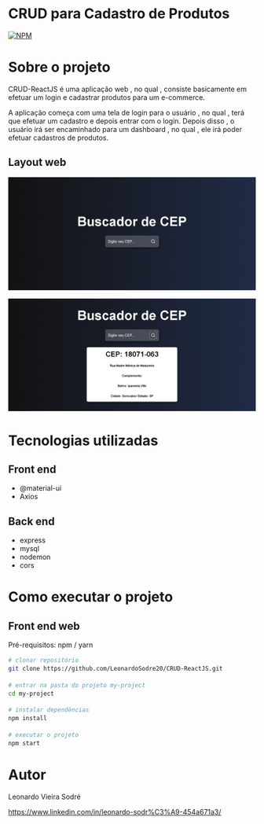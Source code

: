 # CRUD para Cadastro de Produtos
[![NPM](https://img.shields.io/npm/l/react)](https://github.com/neliocursos/exemplo-readme/blob/main/LICENSE) 

# Sobre o projeto

CRUD-ReactJS é uma aplicação web , no qual , consiste basicamente em efetuar um login e cadastrar produtos para um e-commerce.

A aplicação começa com uma tela de login para o usuário , no qual , terá que efetuar um cadastro e depois entrar com o login. Depois disso , o usuário irá ser encaminhado para um dashboard , no qual , ele irá poder efetuar cadastros de produtos.

## Layout web
![Web 1](https://github.com/LeonardoSodre20/Assets/blob/main/Web/WhatsApp%20Image%202022-07-26%20at%2016.40.30.jpeg)

![Web 2](https://github.com/LeonardoSodre20/Assets/blob/main/Web/WhatsApp%20Image%202022-07-26%20at%2016.41.12.jpeg)

# Tecnologias utilizadas

## Front end
- @material-ui
- Axios

## Back end

- express
- mysql
- nodemon
- cors

# Como executar o projeto

## Front end web
Pré-requisitos: npm / yarn

```bash
# clonar repositório
git clone https://github.com/LeonardoSodre20/CRUD-ReactJS.git

# entrar na pasta do projeto my-project
cd my-project

# instalar dependências
npm install

# executar o projeto
npm start
```

# Autor

Leonardo Vieira Sodré

https://www.linkedin.com/in/leonardo-sodr%C3%A9-454a671a3/

